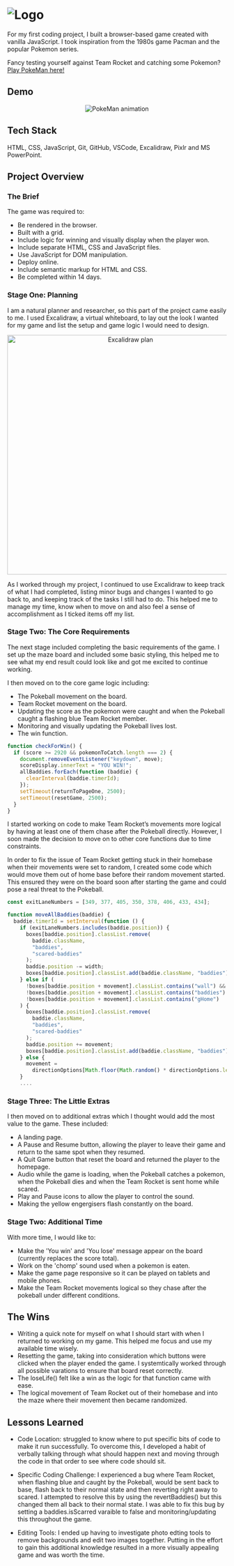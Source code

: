 # ![Logo](https://i.imgur.com/p0U8Ss5.png)

For my first coding project, I built a browser-based game created with vanilla JavaScript. I took inspiration from the 1980s game Pacman and the popular Pokemon series.

Fancy testing yourself against Team Rocket and catching some Pokemon? [Play PokeMan here!](https://kpetersen04.github.io/)

## Demo

<p align='center'>
<img alt='PokeMan animation' src='https://kpetersen04.github.io/images/landingpage:start.gif'>
</p>

## Tech Stack

HTML, CSS, JavaScript, Git, GitHub, VSCode, Excalidraw, Pixlr and MS PowerPoint.

## Project Overview

### The Brief

The game was required to:

- Be rendered in the browser.
- Built with a grid.
- Include logic for winning and visually display when the player won.
- Include separate HTML, CSS and JavaScript files.
- Use JavaScript for DOM manipulation.
- Deploy online.
- Include semantic markup for HTML and CSS.
- Be completed within 14 days.

### Stage One: Planning

I am a natural planner and researcher, so this part of the project came easily to me. I used Excalidraw, a virtual whiteboard, to lay out the look I wanted for my game and list the setup and game logic I would need to design.

<!-- ![App Screenshot](https://i.imgur.com/7fFtqAXl.png) -->

<p align='center'>
<img alt='Excalidraw plan' style='width: 550px' src='https://kpetersen04.github.io/images/V1_PokeMonPlanning.png'>
</p>

As I worked through my project, I continued to use Excalidraw to keep track of what I had completed, listing minor bugs and changes I wanted to go back to, and keeping track of the tasks I still had to do. This helped me to manage my time, know when to move on and also feel a sense of accomplishment as I ticked items off my list.

### Stage Two: The Core Requirements

The next stage included completing the basic requirements of the game. I set up the maze board and included some basic styling, this helped me to see what my end result could look like and got me excited to continue working.

I then moved on to the core game logic including:

- The Pokeball movement on the board.
- Team Rocket movement on the board.
- Updating the score as the pokemon were caught and when the Pokeball caught a flashing blue Team Rocket member.
- Monitoring and visually updating the Pokeball lives lost.
- The win function.

```javascript
function checkForWin() {
  if (score >= 2920 && pokemonToCatch.length === 2) {
    document.removeEventListener("keydown", move);
    scoreDisplay.innerText = "YOU WIN!";
    allBaddies.forEach(function (baddie) {
      clearInterval(baddie.timerId);
    });
    setTimeout(returnToPageOne, 2500);
    setTimeout(resetGame, 2500);
  }
}
```

I started working on code to make Team Rocket’s movements more logical by having at least one of them chase after the Pokeball directly. However, I soon made the decision to move on to other core functions due to time constraints.

In order to fix the issue of Team Rocket getting stuck in their homebase when their movements were set to random, I created some code which would move them out of home base before their random movement started. This ensured they were on the board soon after starting the game and could pose a real threat to the Pokeball.

```javascript
const exitLaneNumbers = [349, 377, 405, 350, 378, 406, 433, 434];

function moveAllBaddies(baddie) {
  baddie.timerId = setInterval(function () {
    if (exitLaneNumbers.includes(baddie.position)) {
      boxes[baddie.position].classList.remove(
        baddie.className,
        "baddies",
        "scared-baddies"
      );
      baddie.position -= width;
      boxes[baddie.position].classList.add(baddie.className, "baddies");
    } else if (
      !boxes[baddie.position + movement].classList.contains("wall") &&
      !boxes[baddie.position + movement].classList.contains("baddies") &&
      !boxes[baddie.position + movement].classList.contains("gHome")
    ) {
      boxes[baddie.position].classList.remove(
        baddie.className,
        "baddies",
        "scared-baddies"
      );
      baddie.position += movement;
      boxes[baddie.position].classList.add(baddie.className, "baddies");
    } else {
      movement =
        directionOptions[Math.floor(Math.random() * directionOptions.length)];
    }
    ....
```

### Stage Three: The Little Extras

I then moved on to additional extras which I thought would add the most value to the game. These included:

- A landing page.
- A Pause and Resume button, allowing the player to leave their game and return to the same spot when they resumed.
- A Quit Game button that reset the board and returned the player to the homepage.
- Audio while the game is loading, when the Pokeball catches a pokemon, when the Pokeball dies and when the Team Rocket is sent home while scared.
- Play and Pause icons to allow the player to control the sound.
- Making the yellow engergisers flash constantly on the board.

### Stage Two: Additional Time

With more time, I would like to:

- Make the 'You win' and 'You lose' message appear on the board (currently replaces the score total).
- Work on the 'chomp' sound used when a pokemon is eaten.
- Make the game page responsive so it can be played on tablets and mobile phones.
- Make the Team Rocket movements logical so they chase after the pokeball under different conditions.

## The Wins

- Writing a quick note for myself on what I should start with when I returned to working on my game. This helped me focus and use my available time wisely.
- Resetting the game, taking into consideration which buttons were clicked when the player ended the game. I systemtically worked through all possible varations to ensure that board reset correctly.
- The loseLife() felt like a win as the logic for that function came with ease.
- The logical movement of Team Rocket out of their homebase and into the maze where their movement then became randomized.

## Lessons Learned

- Code Location: struggled to know where to put specific bits of code to make it run successfully. To overcome this, I developed a habit of verbally talking through what should happen next and moving through the code in that order to see where code should sit.

- Specific Coding Challenge:
  I experienced a bug where Team Rocket, when flashing blue and caught by the Pokeball, would be sent back to base, flash back to their normal state and then reverting right away to scared.
  I attempted to resolve this by using the revertBaddies() but this changed them all back to their normal state. I was able to fix this bug by setting a baddies.isScarred varaible to false and monitoring/updating this throughout the game.

- Editing Tools: I ended up having to investigate photo edting tools to remove backgrounds and edit two images together. Putting in the effort to gain this additional knowledge resulted in a more visually appealing game and was worth the time.
